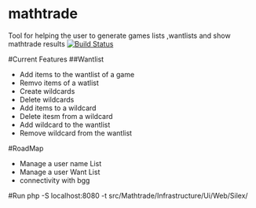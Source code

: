 # mathtrade
Tool for helping the user to generate games lists ,wantlists and show mathtrade results
[![Build Status](https://travis-ci.org/edysanchez/mathtrade.svg?branch=master)](http://travis-ci.org/edysanchez/mathtrade)

#Current Features
##Wantlist
- Add items to the wantlist of a game
- Remvo items of a watlist
- Create wildcards
- Delete wildcards
- Add items to a wildcard
- Delete itesm from a wildcard
- Add wildcard to the wantlist
- Remove wildcard from the wantlist

#RoadMap
* Manage a user name List
* Manage a user Want List
* connectivity with bgg

#Run 
php -S localhost:8080 -t src/Mathtrade/Infrastructure/Ui/Web/Silex/
